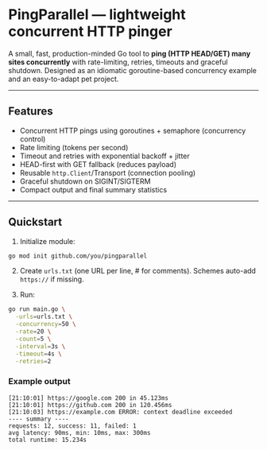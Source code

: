 # PingParallel — lightweight concurrent HTTP pinger

A small, fast, production-minded Go tool to **ping (HTTP HEAD/GET) many sites concurrently** with rate-limiting, retries, timeouts and graceful shutdown. Designed as an idiomatic goroutine-based concurrency example and an easy-to-adapt pet project.

---

## Features
- Concurrent HTTP pings using goroutines + semaphore (concurrency control)  
- Rate limiting (tokens per second)  
- Timeout and retries with exponential backoff + jitter  
- HEAD-first with GET fallback (reduces payload)  
- Reusable `http.Client`/Transport (connection pooling)  
- Graceful shutdown on SIGINT/SIGTERM  
- Compact output and final summary statistics

---

## Quickstart
1. Initialize module:
```bash
go mod init github.com/you/pingparallel
```
2. Create `urls.txt` (one URL per line, # for comments). Schemes auto-add `https://` if missing.
 
3. Run:
```bash
go run main.go \
  -urls=urls.txt \
  -concurrency=50 \
  -rate=20 \
  -count=5 \
  -interval=3s \
  -timeout=4s \
  -retries=2
```


### Example output
```
[21:10:01] https://google.com 200 in 45.123ms
[21:10:01] https://github.com 200 in 120.456ms
[21:10:03] https://example.com ERROR: context deadline exceeded
---- summary ----
requests: 12, success: 11, failed: 1
avg latency: 90ms, min: 10ms, max: 300ms
total runtime: 15.234s
```

